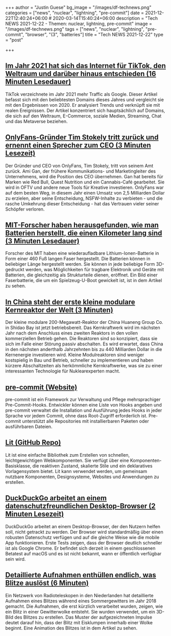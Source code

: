 +++
author = "Justin Guese"
bg_image = "/images/df-technews.png"
categories = ["news", "nuclear", "lightning", "pre-commit"]
date = 2021-12-22T12:40:24+06:00 # 2020-03-14T15:40:24+06:00
description = "Tech NEWS 2021-12-22 - Themen: nuclear, lightning, pre-commit"
image = "/images/df-technews.png"
tags = ["news", "nuclear", "lightning", "pre-commit", "browser", "(3", "batteries"]
title = "Tech NEWS 2021-12-22"
type = "post"

+++

## [Im Jahr 2021 hat sich das Internet für TikTok, den Weltraum und darüber hinaus entschieden (16 Minuten Lesedauer)](https://blog.cloudflare.com/popular-domains-year-in-review-2021/)

 TikTok verzeichnete im Jahr 2021 mehr Traffic als Google. Dieser Artikel befasst sich mit den beliebtesten Domains dieses Jahres und vergleicht sie mit den Ergebnissen von 2020. Er analysiert Trends und verknüpft sie mit realen Ereignissen. Der Artikel konzentriert sich hauptsächlich auf Domains, die sich auf den Weltraum, E-Commerce, soziale Medien, Streaming, Chat und das Metaverse beziehen.

## [OnlyFans-Gründer Tim Stokely tritt zurück und ernennt einen Sprecher zum CEO (3 Minuten Lesezeit)](https://techcrunch.com/2021/12/21/onlyfans-founder-tim-stokely-steps-down-appoints-spokesperson-as-ceo/)

 Der Gründer und CEO von OnlyFans, Tim Stokely, tritt von seinem Amt zurück. Ami Gan, der frühere Kommunikations- und Marketingleiter des Unternehmens, wird die Position des CEO übernehmen. Gan hat bereits für Marken wie Red Bull, Quest Nutrition und ein Cannabis-Café gearbeitet. Sie wird in OFTV und andere neue Tools für Kreative investieren. OnlyFans war auf dem besten Weg, in diesem Jahr einen Umsatz von 2,5 Milliarden Dollar zu erzielen, aber seine Entscheidung, NSFW-Inhalte zu verbieten - und die rasche Umkehrung dieser Entscheidung - hat das Vertrauen vieler seiner Schöpfer verloren.

## [MIT-Forscher haben herausgefunden, wie man Batterien herstellt, die einen Kilometer lang sind (3 Minuten Lesedauer)](https://interestingengineering.com/mit-researchers-figured-out-how-to-make-batteries-that-are-a-kilometer-long)

 Forscher des MIT haben eine wiederaufladbare Lithium-Ionen-Batterie in Form einer 460 Fuß langen Faser hergestellt. Die Batterien können in beliebiger Länge hergestellt werden. Sie können in jede beliebige Form 3D-gedruckt werden, was Möglichkeiten für tragbare Elektronik und Geräte mit Batterien, die gleichzeitig als Strukturteile dienen, eröffnet. Ein Bild einer Faserbatterie, die um ein Spielzeug-U-Boot gewickelt ist, ist in dem Artikel zu sehen.

## [In China steht der erste kleine modulare Kernreaktor der Welt (3 Minuten)](https://finance.yahoo.com/news/china-home-worlds-first-small-041435116.html)

 Der kleine modulare 200-Megawatt-Reaktor der China Huaneng Group Co. in Shidao Bay ist jetzt betriebsbereit. Das Kernkraftwerk wird im nächsten Jahr nach dem Anschluss eines zweiten Reaktors in den vollen kommerziellen Betrieb gehen. Die Reaktoren sind so konzipiert, dass sie sich im Falle einer Störung passiv abschalten. Es wird erwartet, dass China in den nächsten anderthalb Jahrzehnten bis zu 440 Milliarden Dollar in die Kernenergie investieren wird. Kleine Modulreaktoren sind weniger kostspielig in Bau und Betrieb, schneller zu implementieren und haben kürzere Abschaltzeiten als herkömmliche Kernkraftwerke, was sie zu einer interessanten Technologie für Nuklearexperten macht.

## [pre-commit (Website)](https://pre-commit.com/)

 pre-commit ist ein Framework zur Verwaltung und Pflege mehrsprachiger Pre-Commit-Hooks. Entwickler können eine Liste von Hooks angeben und pre-commit verwaltet die Installation und Ausführung jedes Hooks in jeder Sprache vor jedem Commit, ohne dass Root-Zugriff erforderlich ist. Pre-commit unterstützt alle Repositories mit installierbaren Paketen oder ausführbaren Dateien.

## [Lit (GitHub Repo)](https://github.com/lit/lit/)

 Lit ist eine einfache Bibliothek zum Erstellen von schnellen, leichtgewichtigen Webkomponenten. Sie verfügt über eine Komponenten-Basisklasse, die reaktiven Zustand, skalierte Stile und ein deklaratives Vorlagensystem bietet. Lit kann verwendet werden, um gemeinsam nutzbare Komponenten, Designsysteme, Websites und Anwendungen zu erstellen.

## [DuckDuckGo arbeitet an einem datenschutzfreundlichen Desktop-Browser (2 Minuten Lesezeit)](https://www.theverge.com/2021/12/21/22848133/duckduckgo-browser-pc-mac-beta-privacy-default-settings)

 DuckDuckGo arbeitet an einem Desktop-Browser, der den Nutzern helfen soll, nicht getrackt zu werden. Der Browser wird standardmäßig über einen robusten Datenschutz verfügen und auf die gleiche Weise wie die mobile App funktionieren. Erste Tests zeigen, dass der Browser deutlich schneller ist als Google Chrome. Er befindet sich derzeit in einem geschlossenen Betatest auf macOS und es ist nicht bekannt, wann er öffentlich verfügbar sein wird.

## [Detaillierte Aufnahmen enthüllen endlich, was Blitze auslöst (6 Minuten)](https://www.quantamagazine.org/radio-telescope-reveals-how-lightning-begins-20211220/)

 Ein Netzwerk von Radioteleskopen in den Niederlanden hat detaillierte Aufnahmen eines Blitzes während eines Sommergewitters im Jahr 2018 gemacht. Die Aufnahmen, die erst kürzlich verarbeitet wurden, zeigen, wie ein Blitz in einer Gewitterwolke entsteht. Sie wurden verwendet, um ein 3D-Bild des Blitzes zu erstellen. Das Muster der aufgezeichneten Impulse deutet darauf hin, dass der Blitz mit Eisklumpen innerhalb einer Wolke beginnt. Eine Animation des Blitzes ist in dem Artikel zu sehen.

